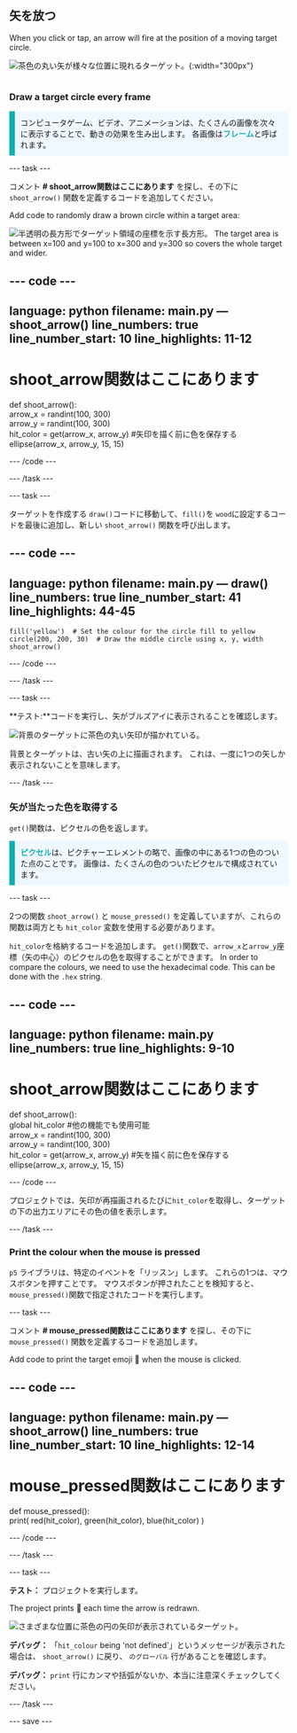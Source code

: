## 矢を放つ

<div style="display: flex; flex-wrap: wrap">
<div style="flex-basis: 200px; flex-grow: 1; margin-right: 15px;">
When you click or tap, an arrow will fire at the position of a moving target circle. 
</div>
<div>

![茶色の丸い矢が様々な位置に現れるターゲット。](images/fire_arrow.gif){:width="300px"}

</div>
</div>

### Draw a target circle every frame

<p style="border-left: solid; border-width:10px; border-color: #0faeb0; background-color: aliceblue; padding: 10px;"> コンピュータゲーム、ビデオ、アニメーションは、たくさんの画像を次々に表示することで、動きの効果を生み出します。 各画像は<span style="color: #0faeb0; font-weight: bold;">フレーム</span>と呼ばれます。   
</p>

--- task ---

コメント **# shoot_arrow関数はここにあります** を探し、その下に `shoot_arrow()` 関数を定義するコードを追加してください。

Add code to randomly draw a brown circle within a target area:

![半透明の長方形でターゲット領域の座標を示す長方形。 The target area is between x=100 and y=100 to x=300 and y=300 so covers the whole target and wider.](images/target_area.png)

--- code ---
---
language: python filename: main.py — shoot_arrow() line_numbers: true line_number_start: 10
line_highlights: 11-12
---
# shoot_arrow関数はここにあります
def shoot_arrow():    
arrow_x = randint(100, 300)    
arrow_y = randint(100, 300)    
hit_color = get(arrow_x, arrow_y) #矢印を描く前に色を保存する   
ellipse(arrow_x, arrow_y, 15, 15)

--- /code ---

--- /task ---

--- task ---

ターゲットを作成する `draw()`コードに移動して、`fill()`を `wood`に設定するコードを最後に追加し、新しい `shoot_arrow()` 関数を呼び出します。

--- code ---
---
language: python filename: main.py — draw() line_numbers: true line_number_start: 41
line_highlights: 44-45
---

    fill('yellow')  # Set the colour for the circle fill to yellow      
    circle(200, 200, 30)  # Draw the middle circle using x, y, width
    shoot_arrow()

--- /code ---

--- /task ---

--- task ---

**テスト:**コードを実行し、矢がブルズアイに表示されることを確認します。

![背景のターゲットに茶色の丸い矢印が描かれている。](images/fire_arrow.gif)

背景とターゲットは、古い矢の上に描画されます。 これは、一度に1つの矢しか表示されないことを意味します。

--- /task ---

### 矢が当たった色を取得する

`get()`関数は、ピクセルの色を返します。

<p style="border-left: solid; border-width:10px; border-color: #0faeb0; background-color: aliceblue; padding: 10px;">
<span style="color: #0faeb0; font-weight: bold;">ピクセル</span>は、ピクチャーエレメントの略で、画像の中にある1つの色のついた点のことです。 画像は、たくさんの色のついたピクセルで構成されています。
</p>

--- task ---

2つの関数 `shoot_arrow()` と `mouse_pressed()` を定義していますが、これらの関数は両方とも `hit_color` 変数を使用する必要があります。

`hit_color`を格納するコードを追加します。 `get()`関数で、`arrow_x`と`arrow_y`座標（矢の中心）のピクセルの色を取得することができます。 In order to compare the colours, we need to use the hexadecimal code. This can be done with the `.hex` string.

--- code ---
---
language: python filename: main.py line_numbers: true
line_highlights: 9-10
---
# shoot_arrow関数はここにあります
def shoot_arrow():    
global hit_color #他の機能でも使用可能     
arrow_x = randint(100, 300)     
arrow_y = randint(100, 300)     
hit_color = get(arrow_x, arrow_y) #矢を描く前に色を保存する     
ellipse(arrow_x, arrow_y, 15, 15)

--- /code ---

プロジェクトでは、矢印が再描画されるたびに`hit_color`を取得し、ターゲットの下の出力エリアにその色の値を表示します。

--- /task ---

### Print the colour when the mouse is pressed

`p5` ライブラリは、特定のイベントを「リッスン」します。 これらの1つは、マウスボタンを押すことです。 マウスボタンが押されたことを検知すると、`mouse_pressed()`関数で指定されたコードを実行します。

--- task ---

コメント **# mouse_pressed関数はここにあります** を探し、その下に `mouse_pressed()` 関数を定義するコードを追加します。

Add code to print the target emoji 🎯 when the mouse is clicked.

--- code ---
---
language: python filename: main.py — shoot_arrow() line_numbers: true line_number_start: 10
line_highlights: 12-14
---

# mouse_pressed関数はここにあります
def mouse_pressed():    
print( red(hit_color), green(hit_color), blue(hit_color) )

--- /code ---

--- /task ---

--- task ---

**テスト：** プロジェクトを実行します。

The project prints 🎯 each time the arrow is redrawn.

![さまざまな位置に茶色の円の矢印が表示されているターゲット。](images/fire_arrow.gif)

**デバッグ：** 「`hit_colour` being 'not defined'」というメッセージが表示された場合は、 `shoot_arrow()` に戻り、 `のグローバル` 行があることを確認します。

**デバッグ：** `print` 行にカンマや括弧がないか、本当に注意深くチェックしてください。

--- /task ---

--- save ---
